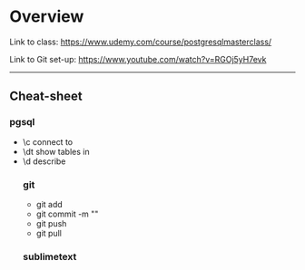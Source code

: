 # Overview

Link to class:
https://www.udemy.com/course/postgresqlmasterclass/

Link to Git set-up:
https://www.youtube.com/watch?v=RGOj5yH7evk

----------------------------------

## Cheat-sheet

### pgsql

* \c connect to <database>
* \dt show tables in <database>
* \d describe <table>

### git

* git add
* git commit -m ""
* git push
* git pull

### sublimetext

